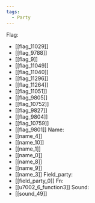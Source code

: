 ```yaml
---
tags:
  - Party
---
```

Flag:
- [[flag_11029]]
- [[flag_9788]]
- [[flag_9]]
- [[flag_11049]]
- [[flag_11040]]
- [[flag_11296]]
- [[flag_11264]]
- [[flag_11051]]
- [[flag_9805]]
- [[flag_10752]]
- [[flag_9827]]
- [[flag_9804]]
- [[flag_10759]]
- [[flag_9801]]
Name:
- [[name_4]]
- [[name_10]]
- [[name_1]]
- [[name_0]]
- [[name_8]]
- [[name_9]]
- [[name_3]]
Field_party:
- [[field_party_0]]
Fn:
- [[u7002_6_function3]]
Sound:
- [[sound_49]]
